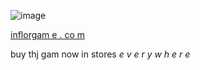![image](https://github.com/sspacetrash/inflorgame/assets/133994844/8ce22b77-158a-432e-bd09-cc3332083da6)

[inflorgam e . co m](https://inflorgame.com)

buy thj gam now in stores *e v e r y w h e r e*
